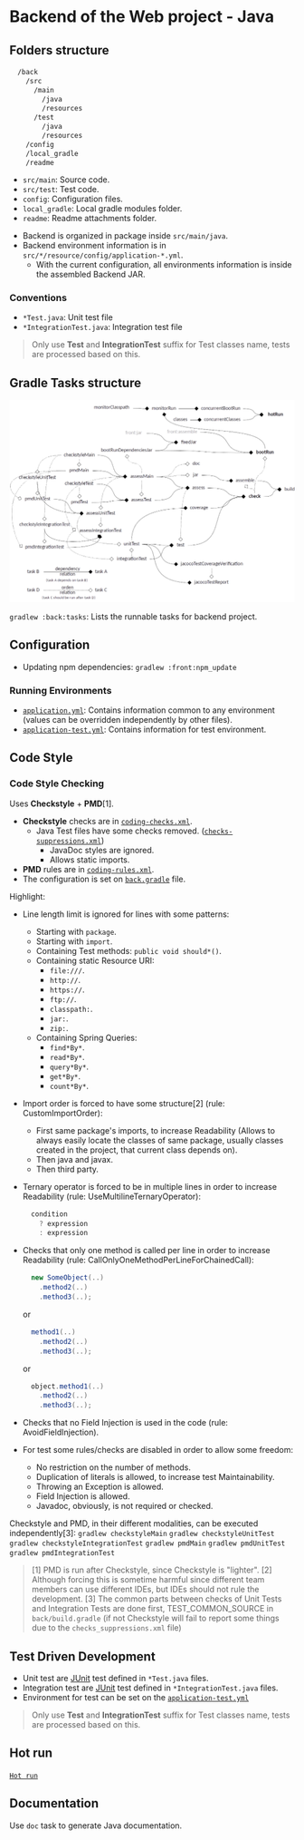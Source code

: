 # Backend of the Web project - Java

## Folders structure

```
  /back
    /src
      /main
        /java
        /resources
      /test
        /java
        /resources
    /config
    /local_gradle
    /readme
```

- `src/main`: Source code.
- `src/test`: Test code.
- `config`: Configuration files.
- `local_gradle`: Local gradle modules folder.
- `readme`: Readme attachments folder.

* Backend is organized in package inside `src/main/java`.
* Backend environment information is in `src/*/resource/config/application-*.yml`.
  * With the current configuration, all environments information is inside the assembled Backend JAR.

### Conventions

* `*Test.java`: Unit test file
* `*IntegrationTest.java`: Integration test file

> Only use **Test** and **IntegrationTest** suffix for Test classes name, tests are processed based on this.

## Gradle Tasks structure

![Backend Tasks](readme/tasksDiagramsBack.png "Backend Tasks")

`gradlew :back:tasks`: Lists the runnable tasks for backend project.

## Configuration

* Updating npm dependencies: `gradlew :front:npm_update`

### Running Environments

* [`application.yml`](src/main/resources/config/application.yml): Contains information common to any environment (values can be overridden independently by other files).
* [`application-test.yml`](src/test/resources/config/application-test.yml): Contains information for test environment.

## Code Style

### Code Style Checking

Uses **Checkstyle** + **PMD**[1].

* **Checkstyle** checks are in [`coding-checks.xml`](config/coding-checks.xml).
  * Java Test files have some checks removed. ([`checks-suppressions.xml`](config/checks-suppressions.xml))
    * JavaDoc styles are ignored.
    * Allows static imports.
* **PMD** rules are in [`coding-rules.xml`](config/coding-rules.xml).
* The configuration is set on [`back.gradle`](back.gradle) file.

Highlight:

* Line length limit is ignored for lines with some patterns:
  * Starting with `package`.
  * Starting with `import`.
  * Containing Test methods: `public void should*()`.
  * Containing static Resource URI:
    * `file:///`.
    * `http://`.
    * `https://`.
    * `ftp://`.
    * `classpath:`.
    * `jar:`.
    * `zip:`.
  * Containing Spring Queries:
    * `find*By*`.
    * `read*By*`.
    * `query*By*`.
    * `get*By*`.
    * `count*By*`.
* Import order is forced to have some structure[2] (rule: CustomImportOrder):
  * First same package's imports, to increase Readability (Allows to always easily locate the classes of same package, usually classes created in the project, that current class depends on).
  * Then java and javax.
  * Then third party.
* Ternary operator is forced to be in multiple lines in order to increase Readability (rule: UseMultilineTernaryOperator):

  ```java
    condition
      ? expression
      : expression
   ```

* Checks that only one method is called per line in order to increase Readability (rule: CallOnlyOneMethodPerLineForChainedCall):

  ```java
    new SomeObject(..)
      .method2(..)
      .method3(..);
   ```

  or

  ```java
    method1(..)
      .method2(..)
      .method3(..);
   ```

  or

  ```java
    object.method1(..)
      .method2(..)
      .method3(..);
   ```

* Checks that no Field Injection is used in the code (rule: AvoidFieldInjection).
* For test some rules/checks are disabled in order to allow some freedom:
  * No restriction on the number of methods.
  * Duplication of literals is allowed, to increase test Maintainability.
  * Throwing an Exception is allowed.
  * Field Injection is allowed.
  * Javadoc, obviously, is not required or checked.

Checkstyle and PMD, in their different modalities, can be executed independently[3]:
`gradlew checkstyleMain`
`gradlew checkstyleUnitTest`
`gradlew checkstyleIntegrationTest`
`gradlew pmdMain`
`gradlew pmdUnitTest`
`gradlew pmdIntegrationTest`

> [1] PMD is run after Checkstyle, since Checkstyle is "lighter".
> [2] Although forcing this is sometime harmful since different team members can use different IDEs, but IDEs should not rule the development.
> [3] The common parts between checks of Unit Tests and Integration Tests are done first, TEST_COMMON_SOURCE in `back/build.gradle` (if not Checkstyle will fail to report some things due to the `checks_suppressions.xml` file)

## Test Driven Development

* Unit test are [JUnit](http://junit.org) test defined in `*Test.java` files.
* Integration test are [JUnit](http://junit.org) test defined in `*IntegrationTest.java` files.
* Environment for test can be set on the [`application-test.yml`](src/test/resources/config/application-test.yml)

> Only use **Test** and **IntegrationTest** suffix for Test classes name, tests are processed based on this.

## Hot run

[`Hot run`](../README.md#Hot-run)

## Documentation

Use `doc` task to generate Java documentation.
